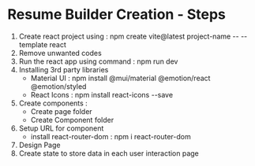 # Resume Builder Creation - Steps

1. Create react project using : npm create vite@latest project-name -- --template react
2. Remove unwanted codes
3. Run the react app using command : npm run dev
4. Installing 3rd party libraries
    - Material UI : npm install @mui/material @emotion/react @emotion/styled
    - React Icons : npm install react-icons --save
5. Create components :
    - Create page folder 
    - Create Component folder
6. Setup URL for component
    - install react-router-dom : npm i react-router-dom
7. Design Page
8. Create state to store data in each user interaction page